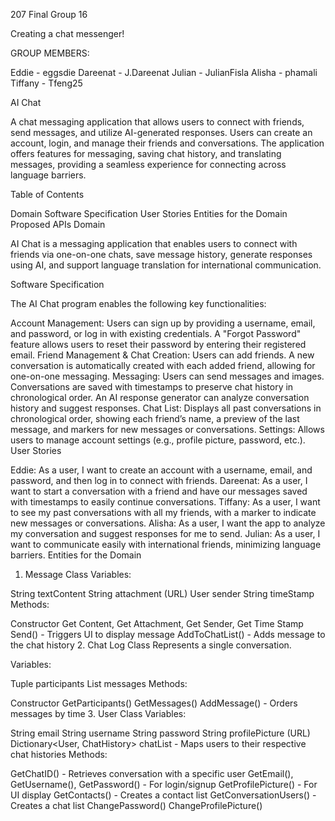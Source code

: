 207 Final Group 16

Creating a chat messenger!

GROUP MEMBERS:

Eddie - eggsdie
Dareenat - J.Dareenat
Julian - JulianFisla
Alisha - phamali
Tiffany - Tfeng25


AI Chat

A chat messaging application that allows users to connect with friends, send messages, and utilize AI-generated responses. Users can create an account, login, and manage their friends and conversations. The application offers features for messaging, saving chat history, and translating messages, providing a seamless experience for connecting across language barriers.

Table of Contents

Domain
Software Specification
User Stories
Entities for the Domain
Proposed APIs
Domain

AI Chat is a messaging application that enables users to connect with friends via one-on-one chats, save message history, generate responses using AI, and support language translation for international communication.

Software Specification

The AI Chat program enables the following key functionalities:

Account Management:
Users can sign up by providing a username, email, and password, or log in with existing credentials.
A "Forgot Password" feature allows users to reset their password by entering their registered email.
Friend Management & Chat Creation:
Users can add friends. A new conversation is automatically created with each added friend, allowing for one-on-one messaging.
Messaging:
Users can send messages and images. Conversations are saved with timestamps to preserve chat history in chronological order.
An AI response generator can analyze conversation history and suggest responses.
Chat List:
Displays all past conversations in chronological order, showing each friend’s name, a preview of the last message, and markers for new messages or conversations.
Settings:
Allows users to manage account settings (e.g., profile picture, password, etc.).
User Stories

Eddie:
As a user, I want to create an account with a username, email, and password, and then log in to connect with friends.
Dareenat:
As a user, I want to start a conversation with a friend and have our messages saved with timestamps to easily continue conversations.
Tiffany:
As a user, I want to see my past conversations with all my friends, with a marker to indicate new messages or conversations.
Alisha:
As a user, I want the app to analyze my conversation and suggest responses for me to send.
Julian:
As a user, I want to communicate easily with international friends, minimizing language barriers.
Entities for the Domain

1. Message Class
Variables:

String textContent
String attachment (URL)
User sender
String timeStamp
Methods:

Constructor
Get Content, Get Attachment, Get Sender, Get Time Stamp
Send() - Triggers UI to display message
AddToChatList() - Adds message to the chat history
2. Chat Log Class
Represents a single conversation.

Variables:

Tuple<User> participants
List<Message> messages
Methods:

Constructor
GetParticipants()
GetMessages()
AddMessage() - Orders messages by time
3. User Class
Variables:

String email
String username
String password
String profilePicture (URL)
Dictionary<User, ChatHistory> chatList - Maps users to their respective chat histories
Methods:

GetChatID() - Retrieves conversation with a specific user
GetEmail(), GetUsername(), GetPassword() - For login/signup
GetProfilePicture() - For UI display
GetContacts() - Creates a contact list
GetConversationUsers() - Creates a chat list
ChangePassword()
ChangeProfilePicture()
